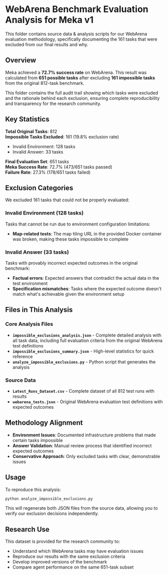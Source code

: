 # WebArena Benchmark Evaluation Analysis for Meka v1

This folder contains source data & analysis scripts for our WebArena evaluation methodology, specifically documenting the 161 tasks that were excluded from our final results and why.

## Overview

Meka achieved a **72.7% success rate** on WebArena. This result was calculated from **651 possible tasks** after excluding **161 impossible tasks** from the original 812-task benchmark.

This folder contains the full audit trail showing which tasks were excluded and the rationale behind each exclusion, ensuring complete reproducibility and transparency for the research community.

## Key Statistics

**Total Original Tasks**: 812  
**Impossible Tasks Excluded**: 161 (19.8% exclusion rate)
- Invalid Environment: 128 tasks  
- Invalid Answer: 33 tasks

**Final Evaluation Set**: 651 tasks  
**Meka Success Rate**: 72.7% (473/651 tasks passed)  
**Failure Rate**: 27.3% (178/651 tasks failed)

## Exclusion Categories

We excluded 161 tasks that could not be properly evaluated:

### Invalid Environment (128 tasks)
Tasks that cannot be run due to environment configuration limitations:
- **Map-related tests**: The map tiling URL in the provided Docker container was broken, making these tasks impossible to complete

### Invalid Answer (33 tasks)  
Tasks with provably incorrect expected outcomes in the original benchmark:
- **Factual errors**: Expected answers that contradict the actual data in the test environment
- **Specification mismatches**: Tasks where the expected outcome doesn't match what's achievable given the environment setup

## Files in This Analysis

### Core Analysis Files
- **`impossible_exclusions_analysis.json`** - Complete detailed analysis with all task data, including full evaluation criteria from the original WebArena test definitions
- **`impossible_exclusions_summary.json`** - High-level statistics for quick reference
- **`analyze_impossible_exclusions.py`** - Python script that generates the analysis 

### Source Data
- **`Latest_Runs_Dataset.csv`** - Complete dataset of all 812 test runs with results
- **`webarena_tests.json`** - Original WebArena evaluation test definitions with expected outcomes

## Methodology Alignment

- **Environment Issues**: Documented infrastructure problems that made certain tasks impossible
- **Answer Validation**: Manual review process that identified incorrect expected outcomes
- **Conservative Approach**: Only excluded tasks with clear, demonstrable issues

## Usage

To reproduce this analysis:

```bash
python analyze_impossible_exclusions.py
```

This will regenerate both JSON files from the source data, allowing you to verify our exclusion decisions independently.

## Research Use

This dataset is provided for the research community to:
- Understand which WebArena tasks may have evaluation issues
- Reproduce our results with the same exclusion criteria  
- Develop improved versions of the benchmark
- Compare agent performance on the same 651-task subset
